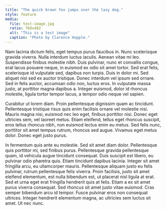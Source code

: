 ```yaml
---
title: "The quick brown fox jumps over the lazy dog."
style: feature
media:
  file: test-image.jpg
  ratio: 768x482
  alt: "This is a test image"
  caption: "Photo by Clarence Hupple."
---
```

Nam lacinia dictum felis, eget tempus purus faucibus in. Nunc scelerisque gravida viverra. Nulla interdum luctus iaculis. Aenean vitae mi leo. Suspendisse finibus molestie nibh. <!--more-->Duis pulvinar, nunc et convallis congue, erat lacus posuere neque, in euismod ex odio sit amet tortor. Sed erat felis, scelerisque id vulputate sed, dapibus non turpis. Duis in dolor mi. Sed aliquet nisl sed ex auctor tristique. Donec interdum vel ipsum sed ornare. Sed in felis auctor, accumsan odio non, luctus eros. In vulputate massa justo, at porttitor magna dapibus a. Integer euismod, dolor id rhoncus molestie, ligula tortor tempor lacus, a tempor odio neque vel sapien.

<!--more-->

Curabitur ut lorem diam. Proin pellentesque dignissim quam ac tincidunt. Pellentesque tristique risus quis enim facilisis ornare vel molestie nisi. Mauris magna nisi, euismod nec leo eget, finibus porttitor nisi. Donec eget ultricies sem, vel laoreet metus. Etiam eleifend, tellus eget rhoncus suscipit, eros tellus rhoncus nibh, non euismod lectus enim eu metus. Sed felis nunc, porttitor sit amet tempus rutrum, rhoncus sed augue. Vivamus eget metus dolor. Donec eget justo purus.

In fermentum quis ante eu molestie. Sed sit amet diam dolor. Pellentesque quis porttitor mi, sed finibus purus. Pellentesque gravida pellentesque quam, id vehicula augue tincidunt consequat. Duis suscipit est libero, eu pulvinar odio pharetra quis. Etiam tincidunt dapibus lacinia. Integer sit amet fringilla arcu, eu ullamcorper mauris. Pellentesque aliquam justo eu felis pulvinar, rutrum pellentesque felis viverra. Proin facilisis, justo sit amet eleifend elementum, est nulla bibendum est, ut placerat nisl ligula at erat. Sed et urna eget erat fringilla hendrerit quis at felis. Etiam a ex sit amet purus viverra consequat. Sed rhoncus sit amet justo vitae euismod. Cras semper bibendum arcu id tempor. Fusce pulvinar eros non consequat ultrices. Integer hendrerit elementum magna, ac ultricies sem luctus sit amet. Ut nec nunc.
